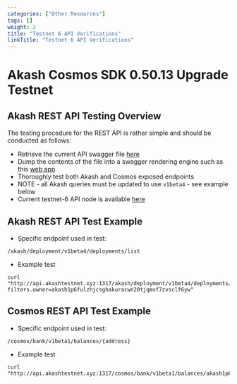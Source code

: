 ```yaml
---
categories: ["Other Resources"]
tags: []
weight: 2
title: "Testnet 6 API Verifications"
linkTitle: "Testnet 6 API Verifications"
---
```


# Akash Cosmos SDK 0.50.13 Upgrade Testnet


## Akash REST API Testing Overview

The testing procedure for the REST API is rather simple and should be conducted as follows:



* Retrieve the current API swagger file [here](https://raw.githubusercontent.com/akash-network/akash-api/refs/tags/go/v0.0.2-rc3/docs/swagger-ui/swagger.yaml)
* Dump the contents of the file into a swagger rendering engine such as this [web app](https://editor.swagger.io/)
* Thoroughly test both Akash and Cosmos exposed endpoints
* NOTE - all Akash queries must be updated to use `v1beta4` - see example below
* Current testnet-6 API node is available [here](https://github.com/akash-network/net/blob/main/testnet-6/api-nodes.txt )


## Akash REST API Test Example



* Specific endpoint used in test:

```
/akash/deployment/v1beta4/deployments/list
```


* Example test

```
curl "http://api.akashtestnet.xyz:1317/akash/deployment/v1beta4/deployments/list?filters.owner=akash1p6fulzhjcsghakuracwn20tjqmvf7zvsclf6yw"
```




## Cosmos REST API Test Example



* Specific endpoint used in test:

```
/cosmos/bank/v1beta1/balances/{address}
```


* Example test

```
curl "http://api.akashtestnet.xyz:1317/cosmos/bank/v1beta1/balances/akash1p6fulzhjcsghakuracwn20tjqmvf7zvsclf6yw"
```